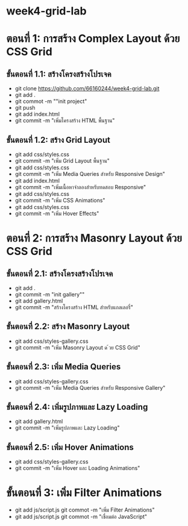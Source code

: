 # week4-grid-lab

# ตอนที่ 1: การสร้าง Complex Layout ด้วย CSS Grid
## ขั้นตอนที่ 1.1: สร้างโครงสร้างโปรเจค
- git clone https://github.com/66160244/week4-grid-lab.git
- git add .
- git commot -m ""init project"
- git push
- git add index.html
- git commit -m "เพิ่มโครงสร้าง HTML พื้นฐาน"
## ขั้นตอนที่ 1.2: สร้าง Grid Layout
- git add css/styles.css
- git commit -m "เพิ่ม Grid Layout พื้นฐาน"
- git add css/styles.css
- git commit -m "เพิ่ม Media Queries สําหรับ Responsive Design"
- git add  index.html
- git commit -m "เพิ่มเนื้อหาจําลองสําหรับทดสอบ Responsive"
- git add css/styles.css
- git commit -m "เพิ่ม CSS Animations"
- git add css/styles.css
- git commit -m "เพิ่ม Hover Effects"
# ตอนที่ 2: การสร้าง Masonry Layout ด้วย CSS Grid
## ขั้นตอนที่ 2.1: สร้างโครงสร้างโปรเจค
- git add .
- git commit -m "init gallery""
- git add gallery.html
- git commit -m "สร้างโครงสร้าง HTML สําหรับแกลเลอรี่"
## ขั้นตอนที่ 2.2: สร้าง Masonry Layout
- git add css/styles-gallery.css
- git commit -m "เพิ่ม Masonry Layout ด ้วย CSS Grid"
## ขั้นตอนที่ 2.3: เพิ่ม Media Queries
- git add css/styles-gallery.css
- git commit -m "เพิ่ม Media Queries สําหรับ Responsive Gallery"
## ขั้นตอนที่ 2.4: เพิ่มรูปภาพและ Lazy Loading
- git add gallery.html
- git commit -m "เพิ่มรูปภาพและ Lazy Loading"
## ขั้นตอนที่ 2.5: เพิ่ม Hover Animations
- git add  css/styles-gallery.css
- git commit -m "เพิ่ม Hover และ Loading Animations"
# ขั้นตอนที่ 3: เพิ่ม Filter Animations
- git add js/script.js
git commot -m "เพิ่ม Filter Animations"
- git add js/script.js
git commot -m "เชื่อมต่อ JavaScript"